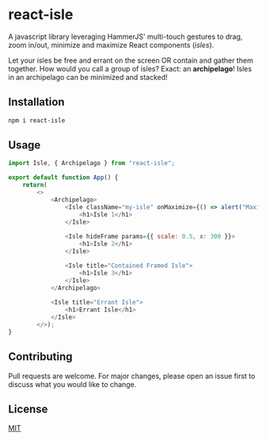 # react-isle

A javascript library leveraging HammerJS' multi-touch gestures to drag, zoom in/out, minimize and maximize React components (*isles*).

Let your isles be free and errant on the screen OR contain and gather them together. How would you call a group of isles? Exact: an **archipelago**! Isles in an archipelago can be minimized and stacked!

## Installation

```bash
npm i react-isle
```

## Usage

```javascript
import Isle, { Archipelago } from "react-isle";

export default function App() {
	return(
		<>
			<Archipelago>
				<Isle className="my-isle" onMaximize={() => alert("Maxi")}>
					<h1>Isle 1</h1>
				</Isle>
					
				<Isle hideFrame params={{ scale: 0.5, x: 300 }}>
					<h1>Isle 2</h1>
				</Isle>

				<Isle title="Contained Framed Isle">
					<h1>Isle 3</h1>
				</Isle>
			</Archipelago>
			
			<Isle title="Errant Isle">
				<h1>Errant Isle</h1>
			</Isle>
		</>);
}
```

## Contributing
Pull requests are welcome. For major changes, please open an issue first to discuss what you would like to change.

## License
[MIT](https://choosealicense.com/licenses/mit/)